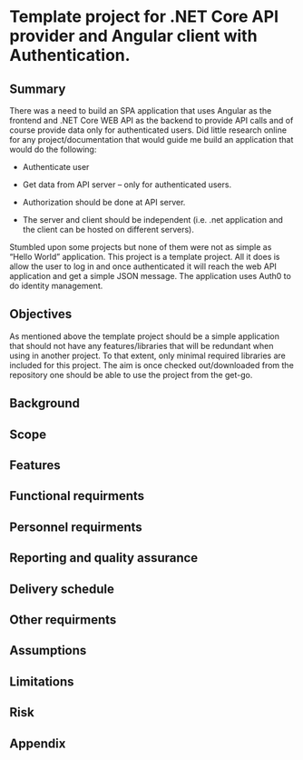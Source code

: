 Template project for .NET Core API provider and Angular client with Authentication.
===================================================================================

Summary
-------

There was a need to build an SPA application that uses Angular as the frontend
and .NET Core WEB API as the backend to provide API calls and of course provide
data only for authenticated users. Did little research online for any
project/documentation that would guide me build an application that would do the
following:

-   Authenticate user

-   Get data from API server – only for authenticated users.

-   Authorization should be done at API server.

-   The server and client should be independent (i.e. .net application and the
    client can be hosted on different servers).

Stumbled upon some projects but none of them were not as simple as “Hello World”
application. This project is a template project. All it does is allow the user
to log in and once authenticated it will reach the web API application and get a
simple JSON message. The application uses Auth0 to do identity management.

Objectives
----------

As mentioned above the template project should be a simple application that
should not have any features/libraries that will be redundant when using in
another project. To that extent, only minimal required libraries are included
for this project. The aim is once checked out/downloaded from the repository one
should be able to use the project from the get-go.

Background
----------

Scope
-----

Features
--------

Functional requirments
----------------------

Personnel requirments
---------------------

Reporting and quality assurance
-------------------------------

Delivery schedule
-----------------

Other requirments
-----------------

Assumptions
-----------

Limitations
-----------

Risk
----

Appendix
--------
